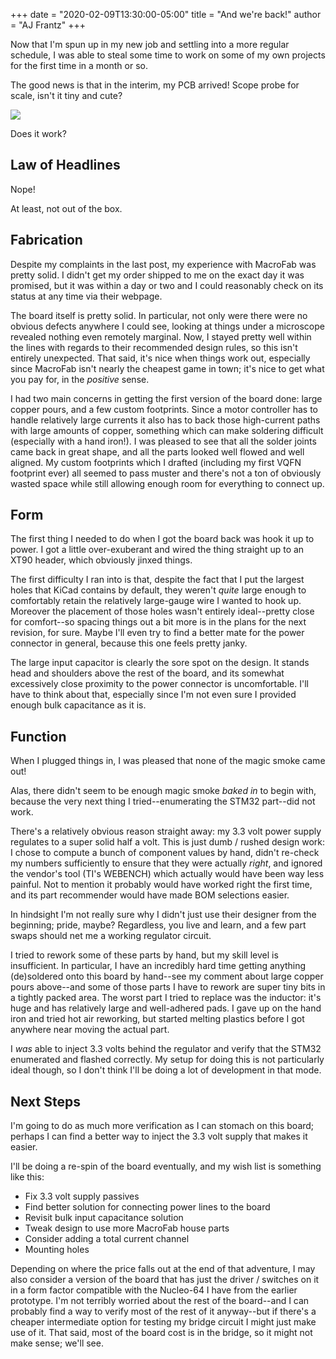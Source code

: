 +++
date = "2020-02-09T13:30:00-05:00"
title = "And we're back!"
author = "AJ Frantz"
+++

Now that I'm spun up in my new job and settling into a more regular schedule, I
was able to steal some time to work on some of my own projects for the first
time in a month or so.

The good news is that in the interim, my PCB arrived!  Scope probe for scale,
isn't it tiny and cute?

<img src="/zygote_v0.jpg">

Does it work?

<!--more-->

## Law of Headlines

Nope!

At least, not out of the box.

## Fabrication

Despite my complaints in the last post, my experience with MacroFab was pretty
solid.  I didn't get my order shipped to me on the exact day it was promised,
but it was within a day or two and I could reasonably check on its status at
any time via their webpage.

The board itself is pretty solid.  In particular, not only were there were no
obvious defects anywhere I could see, looking at things under a microscope
revealed nothing even remotely marginal.  Now, I stayed pretty well within the
lines with regards to their recommended design rules, so this isn't entirely
unexpected.  That said, it's nice when things work out, especially since
MacroFab isn't nearly the cheapest game in town; it's nice to get what you pay
for, in the _positive_ sense.

I had two main concerns in getting the first version of the board done: large
copper pours, and a few custom footprints.  Since a motor controller has to
handle relatively large currents it also has to back those high-current paths
with large amounts of copper, something which can make soldering difficult
(especially with a hand iron!).  I was pleased to see that all the solder
joints came back in great shape, and all the parts looked well flowed and well
aligned.  My custom footprints which I drafted (including my first VQFN
footprint ever) all seemed to pass muster and there's not a ton of obviously
wasted space while still allowing enough room for everything to connect up.

## Form

The first thing I needed to do when I got the board back was hook it up to
power.  I got a little over-exuberant and wired the thing straight up to an
XT90 header, which obviously jinxed things.

The first difficulty I ran into is that, despite the fact that I put the
largest holes that KiCad contains by default, they weren't _quite_ large enough
to comfortably retain the relatively large-gauge wire I wanted to hook up.
Moreover the placement of those holes wasn't entirely ideal--pretty close for
comfort--so spacing things out a bit more is in the plans for the next
revision, for sure.  Maybe I'll even try to find a better mate for the power
connector in general, because this one feels pretty janky.

The large input capacitor is clearly the sore spot on the design.  It stands
head and shoulders above the rest of the board, and its somewhat excessively
close proximity to the power connector is uncomfortable.  I'll have to think
about that, especially since I'm not even sure I provided enough bulk
capacitance as it is.

## Function

When I plugged things in, I was pleased that none of the magic smoke came out!

Alas, there didn't seem to be enough magic smoke _baked in_ to begin with,
because the very next thing I tried--enumerating the STM32 part--did not work.

There's a relatively obvious reason straight away: my 3.3 volt power supply
regulates to a super solid half a volt.  This is just dumb / rushed design work:
I chose to compute a bunch of component values by hand, didn't re-check my
numbers sufficiently to ensure that they were actually _right_, and ignored
the vendor's tool (TI's WEBENCH) which actually would have been way less
painful.  Not to mention it probably would have worked right the first time,
and its part recommender would have made BOM selections easier.

In hindsight I'm not really sure why I didn't just use their designer from
the beginning; pride, maybe?  Regardless, you live and learn, and a few
part swaps should net me a working regulator circuit.

I tried to rework some of these parts by hand, but my skill level is
insufficient.  In particular, I have an incredibly hard time getting anything
(de)soldered onto this board by hand--see my comment about large copper pours
above--and some of those parts I have to rework are super tiny bits in a
tightly packed area.  The worst part I tried to replace was the inductor: it's
huge and has relatively large and well-adhered pads.  I gave up on the hand
iron and tried hot air reworking, but started melting plastics before I got
anywhere near moving the actual part.

I _was_ able to inject 3.3 volts behind the regulator and verify that the STM32
enumerated and flashed correctly.  My setup for doing this is not particularly
ideal though, so I don't think I'll be doing a lot of development in that mode.

## Next Steps

I'm going to do as much more verification as I can stomach on this board;
perhaps I can find a better way to inject the 3.3 volt supply that makes it
easier.

I'll be doing a re-spin of the board eventually, and my wish list is something
like this:
 * Fix 3.3 volt supply passives
 * Find better solution for connecting power lines to the board
 * Revisit bulk input capacitance solution
 * Tweak design to use more MacroFab house parts
 * Consider adding a total current channel
 * Mounting holes

Depending on where the price falls out at the end of that adventure, I may also
consider a version of the board that has just the driver / switches on it in a
form factor compatible with the Nucleo-64 I have from the earlier prototype.
I'm not terribly worried about the rest of the board--and I can probably find a
way to verify most of the rest of it anyway--but if there's a cheaper
intermediate option for testing my bridge circuit I might just make use of it.
That said, most of the board cost is in the bridge, so it might not make sense;
we'll see.

